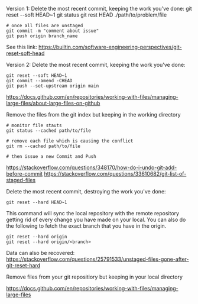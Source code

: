 Version 1: Delete the most recent commit, keeping the work you've done:
    git reset --soft HEAD~1
    git status
    git rest HEAD ./path/to/problem/file

    # once all files are unstaged
    git commit -m "comment about issue"
    git push origin branch_name

See this link: https://builtin.com/software-engineering-perspectives/git-reset-soft-head

Version 2: Delete the most recent commit, keeping the work you've done:

    git reset --soft HEAD~1
    git commit --amend -CHEAD
    git push --set-upstream origin main

https://docs.github.com/en/repositories/working-with-files/managing-large-files/about-large-files-on-github

Remove the files from the git index but keeping in the working directory

    # monitor file stauts
    git status --cached path/to/file

    # remove each file which is causing the conflict
    git rm --cached path/to/file

    # then issue a new Commit and Push


https://stackoverflow.com/questions/348170/how-do-i-undo-git-add-before-commit
https://stackoverflow.com/questions/33610682/git-list-of-staged-files


Delete the most recent commit, destroying the work you've done:

    git reset --hard HEAD~1

This command will sync the local repository with the remote repository getting rid of every change you have made on your local. You can also do the following to fetch the exact branch that you have in the origin.

    git reset --hard origin
    git reset --hard origin/<branch>

Data can also be recovered: https://stackoverflow.com/questions/25791533/unstaged-files-gone-after-git-reset-hard


Remove files from your git repositiory but keeping in your local directory

https://docs.github.com/en/repositories/working-with-files/managing-large-files


